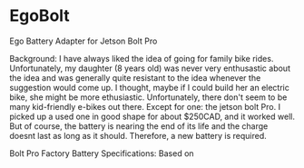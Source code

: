 # EgoBolt
Ego Battery Adapter for Jetson Bolt Pro

Background:
I have always liked the idea of going for family bike rides.  Unfortunately, my daughter (8 years old) was never very enthusastic about the idea and was generally quite resistant to the idea whenever the suggestion would come up.
I thought, maybe if I could build her an electric bike, she might be more ethusiastic.
Unfortunately, there don't seem to be many kid-friendly e-bikes out there.
Except for one: the jetson bolt Pro.
I picked up a used one in good shape for about $250CAD, and it worked well.
But of course, the battery is nearing the end of its life and the charge doesnt last as long as it should.
Therefore, a new battery is required.

Bolt Pro Factory Battery Specifications:
Based on 
